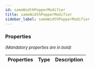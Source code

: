 ```yaml
---
id: sameWidthPopperModifier
title: sameWidthPopperModifier
sidebar_label: sameWidthPopperModifier
---
```




### Properties

<font size="2"><i>(Mandatory properties are in bold)</i></font>

| Properties | Type | Description |
| --------- | ---- | ----------- |
